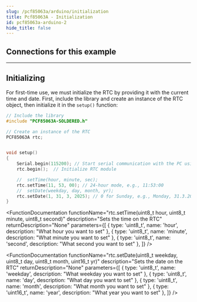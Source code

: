 ```yaml
---
slug: /pcf85063a/arduino/initialization
title: Pcf85063A - Initialization
id: pcf85063a-arduino-2
hide_title: false
---
```


## Connections for this example

<CenteredImage src="/img/pcf85063a/connections.png" alt="connections"/>

---

## Initializing

For first-time use, we must initialize the RTC by providing it with the current time and date. First, include the library and create an instance of the RTC object, then initialize it in the `setup()` function:

```cpp
// Include the library
#include "PCF85063A-SOLDERED.h"

// Create an instance of the RTC
PCF85063A rtc; 


void setup()
{
    Serial.begin(115200); // Start serial communication with the PC using a baud rate of 115200
    rtc.begin();  // Initialize RTC module

    //  setTime(hour, minute, sec);
    rtc.setTime(11, 53, 00); // 24-hour mode, e.g., 11:53:00
    //  setDate(weekday, day, month, yr);
    rtc.setDate(1, 31, 3, 2025); // 0 for Sunday, e.g., Monday, 31.3.2025.
}
```

<FunctionDocumentation
  functionName="rtc.begin()"
  description="Initializes the RTC, setting up communication over I2C"
  returnDescription="None"
  parameters={[]}
/>

<FunctionDocumentation
  functionName="rtc.setTime(uint8_t hour, uint8_t minute, uint8_t second)"
  description="Sets the time on the RTC"
  returnDescription="None"
  parameters={[
  { type: 'uint8_t', name: 'hour', description: "What hour you want to set" },
  { type: 'uint8_t', name: 'minute', description: "What minute you want to set" },
  { type: 'uint8_t', name: 'second', description: "What second you want to set" },
  ]}
/>

<FunctionDocumentation
  functionName="rtc.setDate(uint8_t weekday, uint8_t day, uint8_t month, uint16_t yr)"
  description="Sets the date on the RTC"
  returnDescription="None"
  parameters={[
  { type: 'uint8_t', name: 'weekday', description: "What weekday you want to set" },
  { type: 'uint8_t', name: 'day', description: "What day you want to set" },
  { type: 'uint8_t', name: 'month', description: "What month you want to set" },
  { type: 'uint16_t', name: 'year', description: "What year you want to set" },
  ]}
/>